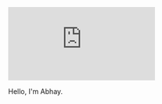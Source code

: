 ![counter](https://github.com/abhaykumartomer/abhaykumartomer.github.io/README.md)

Hello, I'm Abhay.
